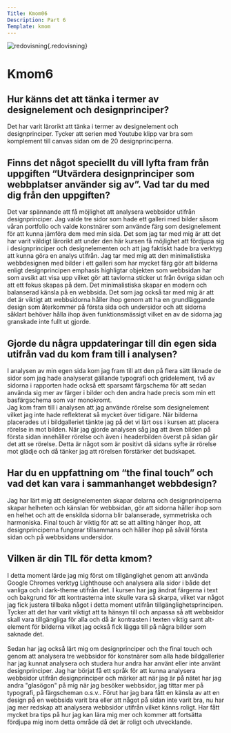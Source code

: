 ```yaml
---
Title: Kmom06
Description: Part 6
Template: kmom
---
```


![redovisning](%assets_url%/img/redovisning.png){.redovisning}

Kmom6
==================

<h2>Hur känns det att tänka i termer av designelement och designprinciper?</h2>
Det har varit lärorikt att tänka i termer av designelement och designprinciper. Tycker att serien med Youtube klipp var bra som komplement till canvas sidan om de 20 designprinciperna. 

<h2>Finns det något speciellt du vill lyfta fram från uppgiften “Utvärdera designprinciper som webbplatser använder sig av”. Vad tar du med dig från den uppgiften?</h2>
Det var spännande att få möjlighet att analysera webbsidor utifrån designprinciper. Jag valde tre sidor som hade ett galleri med bilder såsom våran portfolio och valde konstnärer som använde färg som designelement för att kunna jämföra dem med min sida. Det som jag tar med mig är att det har varit väldigt lärorikt att under den här kursen få möjlighet att fördjupa sig i designprinciper och designelementen och att jag faktiskt hade bra verktyg att kunna göra en analys utifrån. Jag tar med mig att den minimalistiska webbdesignen med bilder i ett galleri som har mycket färg gör att bilderna enligt designprincipen emphasis highligtar objekten som webbsidan har som avsikt att visa upp vilket gör att tavlorna sticker ut från övriga sidan och att ett fokus skapas på dem. Det minimalistiska skapar en modern och balanserad känsla på en webbsida. Det som jag också tar med mig är att det är viktigt att webbsidorna håller ihop genom att ha en grundläggande design som återkommer på första sida och undersidor och att sidorna såklart behöver hålla ihop även funktionsmässigt vilket en av de sidorna jag granskade inte fullt ut gjorde. 

<h2>Gjorde du några uppdateringar till din egen sida utifrån vad du kom fram till i analysen?</h2>
I analysen av min egen sida kom jag fram till att den på flera sätt liknade de sidor som jag hade analyserat gällande typografi och gridelement, två av sidorna i rapporten hade också ett sparsamt färgschema för att sedan använda sig mer av färger i bilder och den andra hade precis som min ett basfärgschema som var monokromt. 
<br>
Jag kom fram till i analysen att jag använde rörelse som designelement vilket jag inte hade reflekterat så mycket över tidigare. När bilderna placerades ut i bildgalleriet tänkte jag på det vi lärt oss i kursen att placera rörelse in mot bilden. När jag gjorde analysen såg jag att även bilden på första sidan innehåller rörelse och även i headerbilden överst på sidan går det att se rörelse. Detta är något som är positivt då sidans syfte är rörelse mot glädje och då tänker jag att rörelsen förstärker det budskapet. 


<h2>Har du en uppfattning om “the final touch” och vad det kan vara i sammanhanget webbdesign?</h2>
Jag har lärt mig att designelementen skapar delarna och designprinciperna skapar helheten och känslan för webbsidan, gör att sidorna håller ihop som en helhet och att de enskilda sidorna blir balanserade, symmetriska och harmoniska. Final touch är viktig för att se att allting hänger ihop, att designprinciperna fungerar tillsammans och håller ihop på såväl första sidan och på webbsidans undersidor. 

<h2>Vilken är din TIL för detta kmom?</h2>
I detta moment lärde jag mig först om tillgänglighet genom att använda Google Chromes verktyg Lighthouse och analysera alla sidor i både det vanliga och i dark-theme utifrån det. I kursen har jag ändrat färgerna i text och bakgrund för att kontrasterna inte skulle vara så skarpa, vilket var något jag fick justera tillbaka något i detta moment utifrån tillgänglighetsprincipen. Tycker att det har varit viktigt att ta hänsyn till och anpassa så att webbsidor skall vara tillgängliga för alla och då är kontrasten i texten viktig samt alt-element för bilderna vilket jag också fick lägga till på några bilder som saknade det. 
<br><br>
Sedan har jag också lärt mig om designprinciper och the final touch och genom att analysera tre webbsidor för konstnärer som alla hade bildgallerier har jag kunnat analysera och studera hur andra har använt eller inte använt designprinciper. Jag har börjat få ett språk för att kunna analysera webbsidor utifrån designprinciper och märker att när jag är på nätet har jag andra "glasögon" på mig när jag besöker webbsidor, jag tittar mer på typografi, på färgscheman o.s.v.. Förut har jag bara fått en känsla av att en design på en webbsida 
varit bra eller att något på sidan inte varit bra, nu har jag mer redskap att analysera webbsidor utifrån vilket känns roligt. Har fått mycket bra tips på hur jag kan lära mig mer och kommer att fortsätta fördjupa mig inom detta område då det är roligt och utvecklande. 